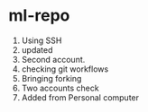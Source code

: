 # ml-repo

1. Using SSH
2. updated
3. Second account.
4. checking git workflows
5. Bringing forking
6. Two accounts check
7. Added from Personal computer
